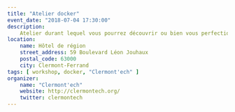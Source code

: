 ```yaml
---
title: "Atelier docker"
event_date: "2018-07-04 17:30:00"
description:
    Atelier durant lequel vous pourrez découvrir ou bien vous perfectionner sur Docker.
location:
    name: Hôtel de région
    street_address: 59 Boulevard Léon Jouhaux
    postal_code: 63000
    city: Clermont-Ferrand
tags: [ workshop, docker, "Clermont'ech" ]
organizer:
    name: "Clermont'ech"
    website: http://clermontech.org/
    twitter: clermontech
---
```

